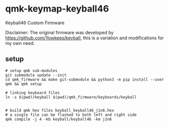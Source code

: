 # qmk-keymap-keyball46
Keyball46 Custom Firmware


Disclaimer:
The original firmware was developed by https://github.com/Yowkees/keyball, this is a variation and modifications for my own need.


## setup 
```
# setup qmk sub-modules
git submodule update --init
cd qmk_firmware && make git-submodule && python3 -m pip install --user qmk && qmk setup

# linking keyboard files
ln -s $(pwd)/keyball $(pwd)/qmk_firmware/keyboards/keyball


# build qmk hex files keyball_keyball46_j1n6.hex
# a single file can be flashed to both left and right side
qmk compile -j 4 -kb keyball/keyball46 -km j1n6
```
